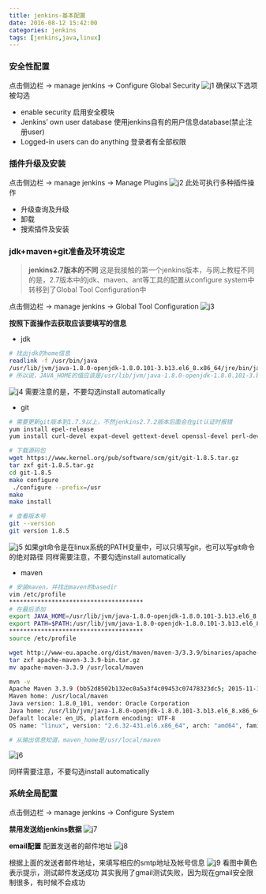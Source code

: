 ```yaml
---
title: jenkins-基本配置
date: 2016-08-12 15:42:00
categories: jenkins
tags: [jenkins,java,linux]
---
```

### 安全性配置
点击侧边栏 -> manage jenkins -> Configure Global Security
![j1](http://blog.xiao5tech.com/uploads/047-j1.jpg)
确保以下选项被勾选
- enable security 启用安全模块
- Jenkins’ own user database  使用jenkins自有的用户信息database(禁止注册user)
- Logged-in users can do anything  登录者有全部权限

<!--more-->

### 插件升级及安装
点击侧边栏 -> manage jenkins -> Manage Plugins
![j2](http://blog.xiao5tech.com/uploads/047-j2.jpg)
此处可执行多种插件操作
- 升级查询及升级
- 卸载
- 搜索插件及安装

### jdk+maven+git准备及环境设定
> **jenkins2.7版本的不同**
这是我接触的第一个jenkins版本，与网上教程不同的是，2.7版本中的jdk、maven、ant等工具的配置从configure system中转移到了Global Tool Configuration中

点击侧边栏 -> manage jenkins -> Global Tool Configuration
![j3](http://blog.xiao5tech.com/uploads/047-j3.jpg)

**按照下面操作去获取应该要填写的信息**
- jdk

``` bash
# 找出jdk的home信息
readlink -f /usr/bin/java
/usr/lib/jvm/java-1.8.0-openjdk-1.8.0.101-3.b13.el6_8.x86_64/jre/bin/java
# 所以说，JAVA_HOME的值应该是/usr/lib/jvm/java-1.8.0-openjdk-1.8.0.101-3.b13.el6_8.x86_64/jre
```
![j4](http://blog.xiao5tech.com/uploads/047-j4.jpg)
需要注意的是，不要勾选install automatically

- git

``` bash
# 需要更新git版本到1.7.9以上，不然jenkins2.7.2版本后面会在git认证时报错
yum install epel-release
yum install curl-devel expat-devel gettext-devel openssl-devel perl-devel zlib-devel asciidoc xmlto docbook2X

# 下载源码包
wget https://www.kernel.org/pub/software/scm/git/git-1.8.5.tar.gz
tar zxf git-1.8.5.tar.gz
cd git-1.8.5
make configure
 ./configure --prefix=/usr
make
make install

# 查看版本号
git --version
git version 1.8.5
```

![j5](http://blog.xiao5tech.com/uploads/047-j5.jpg)
如果git命令是在linux系统的PATH变量中，可以只填写git，也可以写git命令的绝对路径
同样需要注意，不要勾选install automatically

- maven

``` bash
# 安装maven，并找出maven的basedir
vim /etc/profile
**************************************
# 在最后添加
export JAVA_HOME=/usr/lib/jvm/java-1.8.0-openjdk-1.8.0.101-3.b13.el6_8.x86_64/jre
export PATH=$PATH:/usr/lib/jvm/java-1.8.0-openjdk-1.8.0.101-3.b13.el6_8.x86_64/jre/bin:/usr/local/maven/bin
**************************************
source /etc/profile

wget http://www-eu.apache.org/dist/maven/maven-3/3.3.9/binaries/apache-maven-3.3.9-bin.tar.gz
tar zxf apache-maven-3.3.9-bin.tar.gz
mv apache-maven-3.3.9 /usr/local/maven

mvn -v
Apache Maven 3.3.9 (bb52d8502b132ec0a5a3f4c09453c07478323dc5; 2015-11-11T00:41:47+08:00)
Maven home: /usr/local/maven
Java version: 1.8.0_101, vendor: Oracle Corporation
Java home: /usr/lib/jvm/java-1.8.0-openjdk-1.8.0.101-3.b13.el6_8.x86_64/jre
Default locale: en_US, platform encoding: UTF-8
OS name: "linux", version: "2.6.32-431.el6.x86_64", arch: "amd64", family: "unix"

# 从输出信息知道，maven_home是/usr/local/maven
```
![j6](http://blog.xiao5tech.com/uploads/047-j6.jpg)

同样需要注意，不要勾选install automatically

### 系统全局配置
点击侧边栏 -> manage jenkins -> Configure System

**禁用发送给jenkins数据**
![j7](http://blog.xiao5tech.com/uploads/047-j7.PNG)

**email配置**
配置发送者的邮件地址
![j8](http://blog.xiao5tech.com/uploads/047-j8.PNG)

根据上面的发送者邮件地址，来填写相应的smtp地址及帐号信息
![j9](http://blog.xiao5tech.com/uploads/047-j9.PNG)
看图中黄色表示提示，测试邮件发送成功
其实我用了gmail测试失败，因为现在gmail安全限制很多，有时候不会成功